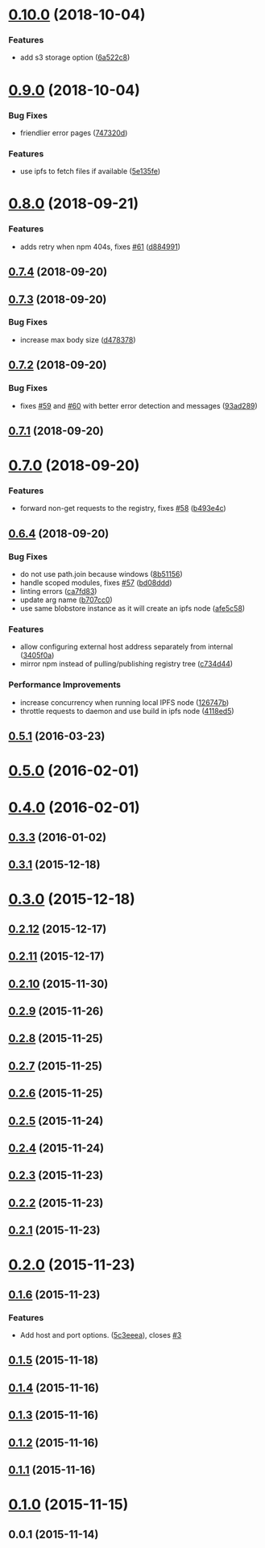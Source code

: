 <a name="0.10.0"></a>
# [0.10.0](https://github.com/ipfs-shipyard/npm-on-ipfs/compare/v0.9.0...v0.10.0) (2018-10-04)


### Features

* add s3 storage option ([6a522c8](https://github.com/ipfs-shipyard/npm-on-ipfs/commit/6a522c8))



<a name="0.9.0"></a>
# [0.9.0](https://github.com/ipfs-shipyard/npm-on-ipfs/compare/v0.8.0...v0.9.0) (2018-10-04)


### Bug Fixes

* friendlier error pages ([747320d](https://github.com/ipfs-shipyard/npm-on-ipfs/commit/747320d))


### Features

* use ipfs to fetch files if available ([5e135fe](https://github.com/ipfs-shipyard/npm-on-ipfs/commit/5e135fe))



<a name="0.8.0"></a>
# [0.8.0](https://github.com/ipfs-shipyard/npm-on-ipfs/compare/v0.7.4...v0.8.0) (2018-09-21)


### Features

* adds retry when npm 404s, fixes [#61](https://github.com/ipfs-shipyard/npm-on-ipfs/issues/61) ([d884991](https://github.com/ipfs-shipyard/npm-on-ipfs/commit/d884991))



<a name="0.7.4"></a>
## [0.7.4](https://github.com/ipfs-shipyard/npm-on-ipfs/compare/v0.7.3...v0.7.4) (2018-09-20)



<a name="0.7.3"></a>
## [0.7.3](https://github.com/ipfs-shipyard/npm-on-ipfs/compare/v0.7.2...v0.7.3) (2018-09-20)


### Bug Fixes

* increase max body size ([d478378](https://github.com/ipfs-shipyard/npm-on-ipfs/commit/d478378))



<a name="0.7.2"></a>
## [0.7.2](https://github.com/ipfs-shipyard/npm-on-ipfs/compare/v0.7.1...v0.7.2) (2018-09-20)


### Bug Fixes

* fixes [#59](https://github.com/ipfs-shipyard/npm-on-ipfs/issues/59) and [#60](https://github.com/ipfs-shipyard/npm-on-ipfs/issues/60) with better error detection and messages ([93ad289](https://github.com/ipfs-shipyard/npm-on-ipfs/commit/93ad289))



<a name="0.7.1"></a>
## [0.7.1](https://github.com/ipfs-shipyard/npm-on-ipfs/compare/v0.7.0...v0.7.1) (2018-09-20)



<a name="0.7.0"></a>
# [0.7.0](https://github.com/ipfs-shipyard/npm-on-ipfs/compare/v0.6.4...v0.7.0) (2018-09-20)


### Features

* forward non-get requests to the registry, fixes [#58](https://github.com/ipfs-shipyard/npm-on-ipfs/issues/58) ([b493e4c](https://github.com/ipfs-shipyard/npm-on-ipfs/commit/b493e4c))



<a name="0.6.4"></a>
## [0.6.4](https://github.com/ipfs-shipyard/npm-on-ipfs/compare/v0.5.1...v0.6.4) (2018-09-20)


### Bug Fixes

* do not use path.join because windows ([8b51156](https://github.com/ipfs-shipyard/npm-on-ipfs/commit/8b51156))
* handle scoped modules, fixes [#57](https://github.com/ipfs-shipyard/npm-on-ipfs/issues/57) ([bd08ddd](https://github.com/ipfs-shipyard/npm-on-ipfs/commit/bd08ddd))
* linting errors ([ca7fd83](https://github.com/ipfs-shipyard/npm-on-ipfs/commit/ca7fd83))
* update arg name ([b707cc0](https://github.com/ipfs-shipyard/npm-on-ipfs/commit/b707cc0))
* use same blobstore instance as it will create an ipfs node ([afe5c58](https://github.com/ipfs-shipyard/npm-on-ipfs/commit/afe5c58))


### Features

* allow configuring external host address separately from internal ([3405f0a](https://github.com/ipfs-shipyard/npm-on-ipfs/commit/3405f0a))
* mirror npm instead of pulling/publishing registry tree ([c734d44](https://github.com/ipfs-shipyard/npm-on-ipfs/commit/c734d44))


### Performance Improvements

* increase concurrency when running local IPFS node ([126747b](https://github.com/ipfs-shipyard/npm-on-ipfs/commit/126747b))
* throttle requests to daemon and use build in ipfs node ([4118ed5](https://github.com/ipfs-shipyard/npm-on-ipfs/commit/4118ed5))



<a name="0.5.1"></a>
## [0.5.1](https://github.com/ipfs-shipyard/npm-on-ipfs/compare/v0.5.0...v0.5.1) (2016-03-23)



<a name="0.5.0"></a>
# [0.5.0](https://github.com/ipfs-shipyard/npm-on-ipfs/compare/v0.4.0...v0.5.0) (2016-02-01)



<a name="0.4.0"></a>
# [0.4.0](https://github.com/ipfs-shipyard/npm-on-ipfs/compare/v0.3.3...v0.4.0) (2016-02-01)



<a name="0.3.3"></a>
## [0.3.3](https://github.com/ipfs-shipyard/npm-on-ipfs/compare/v0.3.1...v0.3.3) (2016-01-02)



<a name="0.3.1"></a>
## [0.3.1](https://github.com/ipfs-shipyard/npm-on-ipfs/compare/v0.3.0...v0.3.1) (2015-12-18)



<a name="0.3.0"></a>
# [0.3.0](https://github.com/ipfs-shipyard/npm-on-ipfs/compare/v0.2.12...v0.3.0) (2015-12-18)



<a name="0.2.12"></a>
## [0.2.12](https://github.com/ipfs-shipyard/npm-on-ipfs/compare/v0.2.11...v0.2.12) (2015-12-17)



<a name="0.2.11"></a>
## [0.2.11](https://github.com/ipfs-shipyard/npm-on-ipfs/compare/v0.2.10...v0.2.11) (2015-12-17)



<a name="0.2.10"></a>
## [0.2.10](https://github.com/ipfs-shipyard/npm-on-ipfs/compare/v0.2.9...v0.2.10) (2015-11-30)



<a name="0.2.9"></a>
## [0.2.9](https://github.com/ipfs-shipyard/npm-on-ipfs/compare/v0.2.8...v0.2.9) (2015-11-26)



<a name="0.2.8"></a>
## [0.2.8](https://github.com/ipfs-shipyard/npm-on-ipfs/compare/v0.2.7...v0.2.8) (2015-11-25)



<a name="0.2.7"></a>
## [0.2.7](https://github.com/ipfs-shipyard/npm-on-ipfs/compare/v0.2.6...v0.2.7) (2015-11-25)



<a name="0.2.6"></a>
## [0.2.6](https://github.com/ipfs-shipyard/npm-on-ipfs/compare/v0.2.5...v0.2.6) (2015-11-25)



<a name="0.2.5"></a>
## [0.2.5](https://github.com/ipfs-shipyard/npm-on-ipfs/compare/v0.2.4...v0.2.5) (2015-11-24)



<a name="0.2.4"></a>
## [0.2.4](https://github.com/ipfs-shipyard/npm-on-ipfs/compare/v0.2.3...v0.2.4) (2015-11-24)



<a name="0.2.3"></a>
## [0.2.3](https://github.com/ipfs-shipyard/npm-on-ipfs/compare/v0.2.2...v0.2.3) (2015-11-23)



<a name="0.2.2"></a>
## [0.2.2](https://github.com/ipfs-shipyard/npm-on-ipfs/compare/v0.2.1...v0.2.2) (2015-11-23)



<a name="0.2.1"></a>
## [0.2.1](https://github.com/ipfs-shipyard/npm-on-ipfs/compare/v0.2.0...v0.2.1) (2015-11-23)



<a name="0.2.0"></a>
# [0.2.0](https://github.com/ipfs-shipyard/npm-on-ipfs/compare/v0.1.6...v0.2.0) (2015-11-23)



<a name="0.1.6"></a>
## [0.1.6](https://github.com/ipfs-shipyard/npm-on-ipfs/compare/v0.1.5...v0.1.6) (2015-11-23)


### Features

* Add host and port options. ([5c3eeea](https://github.com/ipfs-shipyard/npm-on-ipfs/commit/5c3eeea)), closes [#3](https://github.com/ipfs-shipyard/npm-on-ipfs/issues/3)



<a name="0.1.5"></a>
## [0.1.5](https://github.com/ipfs-shipyard/npm-on-ipfs/compare/v0.1.4...v0.1.5) (2015-11-18)



<a name="0.1.4"></a>
## [0.1.4](https://github.com/ipfs-shipyard/npm-on-ipfs/compare/v0.1.3...v0.1.4) (2015-11-16)



<a name="0.1.3"></a>
## [0.1.3](https://github.com/ipfs-shipyard/npm-on-ipfs/compare/v0.1.2...v0.1.3) (2015-11-16)



<a name="0.1.2"></a>
## [0.1.2](https://github.com/ipfs-shipyard/npm-on-ipfs/compare/v0.1.1...v0.1.2) (2015-11-16)



<a name="0.1.1"></a>
## [0.1.1](https://github.com/ipfs-shipyard/npm-on-ipfs/compare/v0.1.0...v0.1.1) (2015-11-16)



<a name="0.1.0"></a>
# [0.1.0](https://github.com/ipfs-shipyard/npm-on-ipfs/compare/v0.0.1...v0.1.0) (2015-11-15)



<a name="0.0.1"></a>
## 0.0.1 (2015-11-14)



